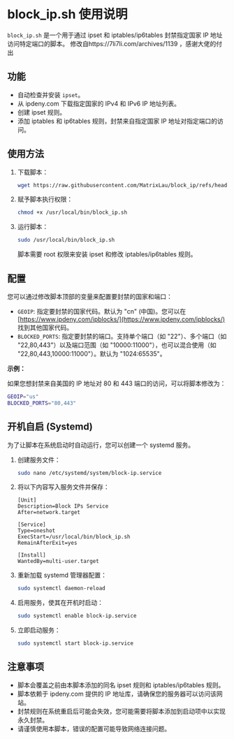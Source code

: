 # block_ip.sh 使用说明

`block_ip.sh` 是一个用于通过 ipset 和 iptables/ip6tables 封禁指定国家 IP 地址访问特定端口的脚本。
修改自https://7li7li.com/archives/1139 ，感谢大佬的付出

## 功能

- 自动检查并安装 `ipset`。
- 从 ipdeny.com 下载指定国家的 IPv4 和 IPv6 IP 地址列表。
- 创建 ipset 规则。
- 添加 iptables 和 ip6tables 规则，封禁来自指定国家 IP 地址对指定端口的访问。

## 使用方法

1.  下载脚本：
    ```bash
    wget https://raw.githubusercontent.com/MatrixLau/block_ip/refs/heads/master/block_ip.sh -O /usr/local/bin/block_ip.sh
    ```

2.  赋予脚本执行权限：
    ```bash
    chmod +x /usr/local/bin/block_ip.sh
    ```

3.  运行脚本：
    ```bash
    sudo /usr/local/bin/block_ip.sh
    ```
    脚本需要 root 权限来安装 ipset 和修改 iptables/ip6tables 规则。

## 配置

您可以通过修改脚本顶部的变量来配置要封禁的国家和端口：

-   `GEOIP`: 指定要封禁的国家代码。默认为 "cn" (中国)。您可以在 [https://www.ipdeny.com/ipblocks/](https://www.ipdeny.com/ipblocks/) 找到其他国家代码。
-   `BLOCKED_PORTS`: 指定要封禁的端口。支持单个端口（如 "22"）、多个端口（如 "22,80,443"）以及端口范围（如 "10000:11000"），也可以混合使用（如 "22,80,443,10000:11000"）。默认为 "1024:65535"。

**示例：**

如果您想封禁来自美国的 IP 地址对 80 和 443 端口的访问，可以将脚本修改为：

```bash
GEOIP="us"
BLOCKED_PORTS="80,443"
```

## 开机自启 (Systemd)

为了让脚本在系统启动时自动运行，您可以创建一个 systemd 服务。

1.  创建服务文件：
    ```bash
    sudo nano /etc/systemd/system/block-ip.service
    ```

2.  将以下内容写入服务文件并保存：
    ```
    [Unit]
    Description=Block IPs Service
    After=network.target

    [Service]
    Type=oneshot
    ExecStart=/usr/local/bin/block_ip.sh
    RemainAfterExit=yes

    [Install]
    WantedBy=multi-user.target
    ```

3.  重新加载 systemd 管理器配置：
    ```bash
    sudo systemctl daemon-reload
    ```

4.  启用服务，使其在开机时启动：
    ```bash
    sudo systemctl enable block-ip.service
    ```

5.  立即启动服务：
    ```bash
    sudo systemctl start block-ip.service
    ```

## 注意事项

-   脚本会覆盖之前由本脚本添加的同名 ipset 规则和 iptables/ip6tables 规则。
-   脚本依赖于 ipdeny.com 提供的 IP 地址库，请确保您的服务器可以访问该网站。
-   封禁规则在系统重启后可能会失效，您可能需要将脚本添加到启动项中以实现永久封禁。
-   请谨慎使用本脚本，错误的配置可能导致网络连接问题。
